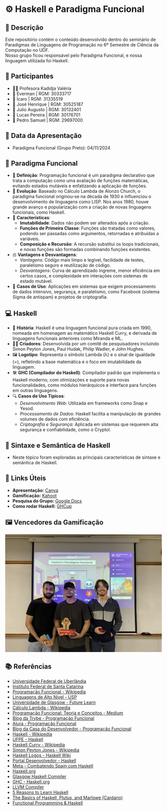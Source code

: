 # ⚙️ Haskell e Paradigma Funcional

## 📜 Descrição
Este repositório contém o conteúdo desenvolvido dentro do seminário de Paradigmas de Linguagens de Programação no 6º Semestre de Ciência da Computação no UDF.  
Nosso grupo ficou responsável pelo Paradigma Funcional, e nossa linguagem utilizada foi Haskell.

## 👥 Participantes
- 👩‍🏫 Profesora Kadidja Valéria
- 👤 Everman | RGM: 30333717
- 👤 Ícaro | RGM: 31335519
- 👤 José Henrique | RGM: 30525187
- 👤 Julio Augusto | RGM: 30132401
- 👤 Lucas Pereira | RGM: 30176701
- 👤 Pedro Samuel | RGM: 29697000

## 📅 Data da Apresentação
- Paradigma Funcional (Grupo Preto): 04/11/2024

## 📘 Paradigma Funcional
- 📖 **Definição**: Programação funcional é um paradigma declarativo que trata a computação como uma avaliação de funções matemáticas, evitando estados mutáveis e enfatizando a aplicação de funções.
- 🔄 **Evolução**: Baseado no Cálculo Lambda de Alonzo Church, o paradigma funcional originou-se na década de 1930 e influenciou o desenvolvimento de linguagens como LISP. Nos anos 1980, houve grande avanço e popularização com a criação de novas linguagens funcionais, como Haskell.
- 🔑 **Características**:
    - **Imutabilidade**: Dados não podem ser alterados após a criação.
    - **Funções de Primeira Classe**: Funções são tratadas como valores, podendo ser passadas como argumentos, retornadas e atribuídas a variáveis.
    - **Composição e Recursão**: A recursão substitui os loops tradicionais, e novas funções são formadas combinando funções existentes.
- ⚖️ **Vantagens e Desvantagens**:
    - *Vantagens*: Código mais limpo e legível, facilidade de testes, paralelismo seguro e reutilização de código.
    - *Desvantagens*: Curva de aprendizado íngreme, menor eficiência em certos casos, e complexidade em interações com sistemas de estado mutável.
- 📌 **Casos de Uso**: Aplicações em sistemas que exigem processamento de dados intensivo, segurança, e paralelismo, como Facebook (sistema Sigma de antispam) e projetos de criptografia.

## 💻 Haskell
- 📜 **História**: Haskell é uma linguagem funcional pura criada em 1990, nomeada em homenagem ao matemático Haskell Curry, e derivada de linguagens funcionais anteriores como Miranda e ML.
- 👨‍🔬 **Criadores**: Desenvolvida por um comitê de pesquisadores incluindo Simon Peyton Jones, Paul Hudak, Philip Wadler, e John Hughes.
- 🖼️ **Logotipo**: Representa o símbolo Lambda (λ) e o sinal de igualdade (=), refletindo a base matemática e o foco em imutabilidade da linguagem.
- 🛠️ **GHC (Compilador do Haskell)**: Compilador padrão que implementa o Haskell moderno, com otimizações e suporte para novas funcionalidades, como módulos hierárquicos e interface para funções em outras linguagens.
- 🔍 **Casos de Uso Típicos**:
    - *Desenvolvimento Web*: Utilizada em frameworks como Snap e Yesod.
    - *Processamento de Dados*: Haskell facilita a manipulação de grandes volumes de dados com eficiência.
    - *Criptografia e Segurança*: Aplicada em sistemas que requerem alta segurança e confiabilidade, como o Cryptol.

## 📝 Sintaxe e Semântica de Haskell
- Neste tópico foram exploradas as principais características de sintaxe e semântica de Haskell.

## 🔗 Links Úteis

- **Apresentação:** [Canva](https://www.canva.com/design/DAGUgSc5Xeg/bIGwAzZnNk_BnIZ_Y6-Tog/view?utm_content=DAGUgSc5Xeg&utm_campaign=share_your_design&utm_medium=link&utm_source=shareyourdesignpanel)
- **Gamificação:** [Kahoot](https://create.kahoot.it/share/haskell-e-paradigma-funcional/fdbaa161-a72e-4975-949f-c62c493b43f6)
- **Pesquisa do Grupo:** [Google Docs](https://docs.google.com/document/d/1fd_nDBMRq9i7oJpzFQTJmiNV88tJpM1CODT30XvRZB8/edit?usp=sharing)
- **Como rodar Haskell:** [GHCup](https://www.haskell.org/ghcup/)

## 🖼️ Vencedores da Gamificação
![Vencedores](content/vencedores.JPEG)

## 📚 Referências
- [Universidade Federal de Uberlândia](https://periodicos.ufsc.br/index.php/revistacfh/article/download/2178-4582.2011v45n2p345/22356/82976#:~:text=Para%20Kuhn%2C%20o%20conhecimento%20cient%C3%ADfico,de%20e%20os%20seus%20eventos)
- [Instituto Federal de Santa Catarina](https://wiki.sj.ifsc.edu.br/index.php/Fun%C3%A7%C3%B5es_-_Programa%C3%A7%C3%A3o_1_-_Engenharia#:~:text=Uma%20fun%C3%A7%C3%A3o%20%C3%A9%20um%20%22bloco,para%20quem%20chamou%20a%20fun%C3%A7%C3%A3o)
- [Programação Funcional - Wikipedia](https://pt.wikipedia.org/wiki/Programa%C3%A7%C3%A3o_funcional)
- [Linguagens de Alto Nível - USP](https://edisciplinas.usp.br/pluginfile.php/7442083/mod_resource/content/1/Aula%2017%20-%20slides.pdf)
- [Universidade de Glasgow - Future Learn](https://www.futurelearn.com/info/courses/functional-programming-haskell/0/steps/27218)
- [Cálculo Lambda - Wikipedia](https://pt.wikipedia.org/wiki/C%C3%A1lculo_lambda)
- [Programação Funcional: Teoria e Conceitos - Medium](https://medium.com/@marcelomg21/programa%C3%A7%C3%A3o-funcional-teoria-e-conceitos-975375cfb010)
- [Blog da Trybe - Programação Funcional](https://blog.betrybe.com/tecnologia/programacao-funcional/)
- [Alura - Programação Funcional](https://www.alura.com.br/artigos/programacao-funcional-o-que-e)
- [Blog da Casa do Desenvolvedor - Programação Funcional](https://blog.casadodesenvolvedor.com.br/programacao-funcional/)
- [Haskell - Wikipedia](https://pt.wikipedia.org/wiki/Haskell_(linguagem_de_programa%C3%A7%C3%A3o))
- [UFPE - Haskell](https://www.cin.ufpe.br/~hsd/PLC/Haskell.doc#:~:text=Neste%20relat%C3%B3rio%20s%C3%A3o%20apresentadas%20informa%C3%A7%C3%B5es,vantagens%20e%20desvantagens%20do%20mesmo)
- [Haskell Curry - Wikipedia](https://pt.wikipedia.org/wiki/Haskell_Curry)
- [Simon Peyton Jones - Wikipedia](https://en.wikipedia.org/wiki/Simon_Peyton_Jones)
- [Haskell Logos - Haskell Wiki](https://wiki.haskell.org/Haskell_logos#Current_Haskell_logo)
- [Portal Desenvolvedor - Haskell](https://portaldesenvolvedor.com/blog/haskell-conheca-a-linguagem/)
- [Meta - Combatendo Spam com Haskell](https://engineering.fb.com/2015/06/26/security/fighting-spam-with-haskell/)
- [Haskell.org](http://www.haskell.org/)
- [Glasgow Haskell Compiler](https://pt.wikipedia.org/wiki/Glasgow_Haskell_Compiler)
- [GHC - Haskell.org](https://www.haskell.org/ghc/)
- [LLVM Compiler](https://llvm.org)
- [5 Reasons to Learn Haskell](https://www.emurgo.io/press-news/5-reasons-to-learn-haskell-blockchain/)
- [The Basics of Haskell, Plutus, and Marlowe (Cardano)](https://www.emurgo.io/press-news/the-basics-of-haskell-plutus-and-marlowe-cardano/)
- [Functional Programming & Haskell](https://www.youtube.com/watch?v=LnX3B9oaKzw)
